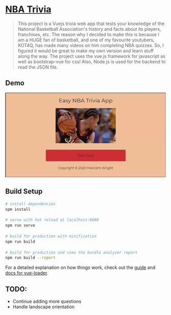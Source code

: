 # [NBA Trivia](https://easy-nba-trivia.herokuapp.com/)

> This project is a Vuejs trivia web app that tests your knowledge of the 
National Basketball Association's history and facts about its players, franchises, etc. The reason why I decided to make this is because I am a HUGE fan of basketball, and one of my favourite youtubers, KOT4Q, has made many videos on him completing NBA quizzes. So, I figured it would be great to make my own version and learn stuff along the way. The project uses the vue.js framework for javascript as well as bootstrap-vue for css! Also, Node.js is used for the backend to read the JSON file.

## Demo
![NBA Trivia App Demo](triviaPreview.gif)

## Build Setup

``` bash
# install dependencies
npm install

# serve with hot reload at localhost:8080
npm run serve

# build for production with minification
npm run build

# build for production and view the bundle analyzer report
npm run build --report
```

For a detailed explanation on how things work, check out the [guide](http://vuejs-templates.github.io/webpack/) and [docs for vue-loader](http://vuejs.github.io/vue-loader).

## TODO:
* Continue adding more questions
* Handle landscape orientation